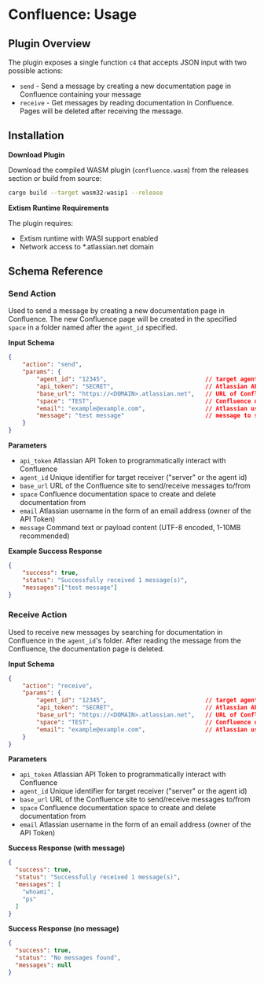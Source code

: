 # Confluence: Usage

## Plugin Overview

The plugin exposes a single function `c4` that accepts JSON input with two possible actions:

* `send` - Send a message by creating a new documentation page in Confluence containing your message
* `receive` - Get messages by reading documentation in Confluence. Pages will be deleted after receiving the message.

## Installation

**Download Plugin**

Download the compiled WASM plugin (`confluence.wasm`) from the releases section or build from source:

```bash
cargo build --target wasm32-wasip1 --release
```

**Extism Runtime Requirements**

The plugin requires:

* Extism runtime with WASI support enabled
* Network access to *.atlassian.net domain

## Schema Reference

### Send Action

Used to send a message by creating a new documentation page in Confluence.
The new Confluence page will be created in the specified `space` in a folder named after the `agent_id` specified.

**Input Schema**

```json
{
    "action": "send",
    "params": {
        "agent_id": "12345",                            // target agent identifier
        "api_token": "SECRET",                          // Atlassian API Key
        "base_url": "https://<DOMAIN>.atlassian.net",   // URL of Confluence site
        "space": "TEST",                                // Confluence documentation space
        "email": "example@example.com",                 // Atlassian username (email)
        "message": "test message"                       // message to send    
    }
}
```

**Parameters**

* `api_token` Atlassian API Token to programmatically interact with Confluence
* `agent_id` Unique identifier for target receiver ("server" or the agent id)
* `base_url` URL of the Confluence site to send/receive messages to/from
* `space` Confluence documentation space to create and delete documentation from
* `email` Atlassian username in the form of an email address (owner of the API Token)
* `message` Command text or payload content (UTF-8 encoded, 1-10MB recommended)

**Example Success Response**

```json
{
    "success": true, 
    "status": "Successfully received 1 message(s)", 
    "messages":["test message"]
}

```

### Receive Action

Used to receive new messages by searching for documentation in Confluence in the `agent_id`'s folder. 
After reading the message from the Confluence, the documentation page is deleted.

**Input Schema**

```json
{
    "action": "receive",
    "params": {
        "agent_id": "12345",                            // target agent identifier
        "api_token": "SECRET",                          // Atlassian API Key
        "base_url": "https://<DOMAIN>.atlassian.net",   // URL of Confluence site
        "space": "TEST",                                // Confluence documentation space
        "email": "example@example.com",                 // Atlassian username (email)
    }
}
```

**Parameters**

* `api_token` Atlassian API Token to programmatically interact with Confluence
* `agent_id` Unique identifier for target receiver ("server" or the agent id)
* `base_url` URL of the Confluence site to send/receive messages to/from
* `space` Confluence documentation space to create and delete documentation from
* `email` Atlassian username in the form of an email address (owner of the API Token)

**Success Response (with message)**

```json
{
  "success": true,
  "status": "Successfully received 1 message(s)",
  "messages": [
    "whoami",
    "ps"
  ]
}
```

**Success Response (no message)**

```json
{
  "success": true,
  "status": "No messages found",
  "messages": null
}
```